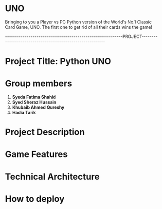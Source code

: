 # UNO
Bringing to you a Player vs PC Python version of the World's No.1 Classic Card Game, UNO. The first one to get rid of all their cards wins the game!

------------------------------------------------------------PROJECT-----------------------------------------------------------
# Project Title: Python UNO

# Group members
  1) **Syeda Fatima Shahid**
  2) **Syed Sheraz Hussain**
  3) **Khubaib Ahmed Qureshy**
  4) **Hadia Tarik**

# Project Description

# Game Features

# Technical Architecture

# How to deploy
